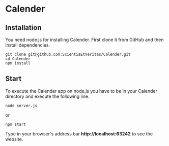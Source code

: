 # Calender
## Installation

You need node.js for installing Calender.
First clone it from GitHub and then install dependencies.

```
git clone git@github.com:ScientiaEtVeritas/Calender.git
cd Calender
npm install
```

## Start

To execute the Calender app on node.js you have to be in your Calender directory and execute the following line.

```
node server.js
```

or

```
npm start
```

Type in your browser's address bar **http://localhost:63242** to see the website.
